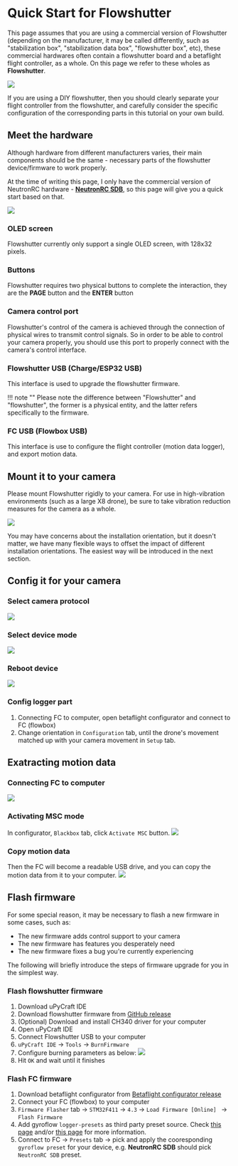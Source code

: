 # Quick Start for Flowshutter
This page assumes that you are using a commercial version of Flowshutter (depending on the manufacturer, it may be called differently, such as "stabilization box", "stabilization data box", "flowshutter box", etc), these commercial hardwares often contain a flowshutter board and a betaflight flight controller, as a whole. On this page we refer to these wholes as **Flowshutter**.

![](img/basic_inner_structure.png)

If you are using a DIY flowshutter, then you should clearly separate your flight controller from the flowshutter, and carefully consider the specific configuration of the corresponding parts in this tutorial on your own build.

## Meet the hardware

Although hardware from different manufacturers varies, their main components should be the same - necessary parts of the flowshutter device/firmware to work properly.

At the time of writing this page, I only have the commercial version of NeutronRC hardware - [**NeutronRC SDB**](hardware.md#neutronrc-sdb), so this page will give you a quick start based on that.

![](img/nerc_sdb_overview.png)

### OLED screen

Flowshutter currently only support a single OLED screen, with 128x32 pixels.

### Buttons

Flowshutter requires two physical buttons to complete the interaction, they are the **PAGE** button and the **ENTER** button

### Camera control port

Flowshutter's control of the camera is achieved through the connection of physical wires to transmit control signals. So in order to be able to control your camera properly, you should use this port to properly connect with the camera's control interface.

### Flowshutter USB (Charge/ESP32 USB)

This interface is used to upgrade the flowshutter firmware. 


!!! note ""
    Please note the difference between "Flowshutter" and "flowshutter", the former is a physical entity, and the latter refers specifically to the firmware.


### FC USB (Flowbox USB)

This interface is use to configure the flight controller (motion data logger), and export motion data.


## Mount it to your camera

Please mount Flowshutter rigidly to your camera. For use in high-vibration environments (such as a large X8 drone), be sure to take vibration reduction measures for the camera as a whole.

![](img/mount_on_camera.png)

You may have concerns about the installation orientation, but it doesn't matter, we have many flexible ways to offset the impact of different installation orientations. The easiest way will be introduced in the next section.

## Config it for your camera

### Select camera protocol

![](img/select_camera_protocol.png)

### Select device mode

![](img/check_device_mode.png)

### Reboot device

![](img/reboot_flowshutter.png)

### Config logger part

1. Connecting FC to computer, open betaflight configurator and connect to FC (flowbox)
2. Change orientation in `Configuration` tab, until the drone's movement matched up with your camera movement in `Setup` tab.


## Exatracting motion data

### Connecting FC to computer

![](img/connect_fc.png)

### Activating MSC mode

In configurator, `Blackbox` tab, click `Activate MSC` button.
![](img/activate_msc.png)

### Copy motion data

Then the FC will become a readable USB drive, and you can copy the motion data from it to your computer.
![](img/copy_log.png)


## Flash firmware

For some special reason, it may be necessary to flash a new firmware in some cases, such as:

- The new firmware adds control support to your camera
- The new firmware has features you desperately need
- The new firmware fixes a bug you're currently experiencing

The following will briefly introduce the steps of firmware upgrade for you in the simplest way.

### Flash flowshutter firmware

1. Download uPyCraft IDE
2. Download flowshutter firmware from [GitHub release](https://github.com/gyroflow/flowshutter/releases)
3. (Optional) Download and install CH340 driver for your computer
4. Open uPyCraft IDE
5. Connect Flowshutter USB to your computer
6. `uPyCraft IDE` -> `Tools` -> `BurnFirmware`
7. Configure burning parameters as below: ![](img/flash_flowshutter_firmware.png)
8. Hit `OK` and wait until it finishes 

### Flash FC firmware

1. Download betaflight configurator from [Betaflight configurator release](https://github.com/betaflight/betaflight/releases)
2. Connect your FC (flowbox) to your computer
3. `Firmware Flasher` tab -> `STM32F411` -> `4.3` -> `Load Firmware [Online] ` -> `Flash Firmware`
4. Add gyroflow `logger-presets` as third party preset source. Check [this page](/docs/logging/betaflight.md) and/or [this page](/docs/logging/flowbox.md) for more information.
5. Connect to FC -> `Presets` tab -> pick and apply the cooresponding `gyroflow preset` for your device, e.g. **NeutronRC SDB** should pick `NeutronRC SDB` preset.